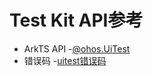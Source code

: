 # Test Kit API参考 

- ArkTS API 
   -[@ohos.UiTest](js-apis-uitest.md)
- 错误码
   -[uitest错误码](errorcode-uitest.md)